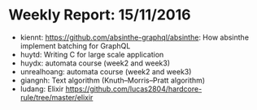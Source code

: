 # Weekly Report: 15/11/2016

- kiennt: https://github.com/absinthe-graphql/absinthe: How absinthe implement batching for GraphQL
- huytd: Writing C for large scale application
- huydx: automata course (week2 and week3)
- unrealhoang: automata course (week2 and week3)
- giangnh: Text algorithm (Knuth–Morris–Pratt algorithm)
- ludang: Elixir https://github.com/lucas2804/hardcore-rule/tree/master/elixir
